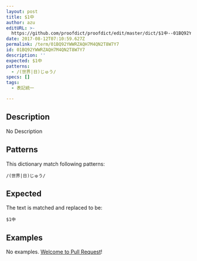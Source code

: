 ```yaml
---
layout: post
title: $1中
author: azu
editURL: >-
  https://github.com/proofdict/proofdict/edit/master/dict/$1中--01BQ92YWWRZAQH7M4QN2T8W7Y7.yml
date: 2017-08-12T07:10:59.627Z
permalink: /term/01BQ92YWWRZAQH7M4QN2T8W7Y7
id: 01BQ92YWWRZAQH7M4QN2T8W7Y7
description: ''
expected: $1中
patterns:
  - /(世界|日)じゅう/
specs: []
tags:
  - 表記統一

---
```


## Description

No Description 

## Patterns

This dictionary match following patterns:

    /(世界|日)じゅう/

## Expected

The text is matched and replaced to be:

    $1中

## Examples

No examples. [Welcome to Pull Request](https://github.com/jser/jser.info/edit/master/dict/$1中--01BQ92YWWRZAQH7M4QN2T8W7Y7.yml)!
